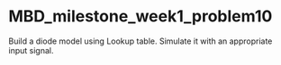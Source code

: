 # MBD_milestone_week1_problem10
Build a diode model using Lookup table.
Simulate it with an appropriate input signal.
